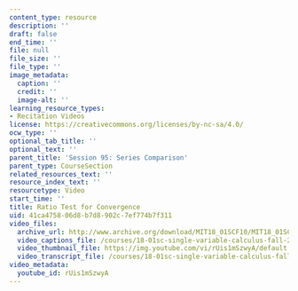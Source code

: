```yaml
---
content_type: resource
description: ''
draft: false
end_time: ''
file: null
file_size: ''
file_type: ''
image_metadata:
  caption: ''
  credit: ''
  image-alt: ''
learning_resource_types:
- Recitation Videos
license: https://creativecommons.org/licenses/by-nc-sa/4.0/
ocw_type: ''
optional_tab_title: ''
optional_text: ''
parent_title: 'Session 95: Series Comparison'
parent_type: CourseSection
related_resources_text: ''
resource_index_text: ''
resourcetype: Video
start_time: ''
title: Ratio Test for Convergence
uid: 41ca4758-06d8-b7d8-902c-7ef774b7f311
video_files:
  archive_url: http://www.archive.org/download/MIT18_01SCF10/MIT18_01SCF10Rec_74_300k.mp4
  video_captions_file: /courses/18-01sc-single-variable-calculus-fall-2010/e99491a564935bee932ef8667392003c_rUis1mSzwyA.vtt
  video_thumbnail_file: https://img.youtube.com/vi/rUis1mSzwyA/default.jpg
  video_transcript_file: /courses/18-01sc-single-variable-calculus-fall-2010/723b8b48454fec14ad13c650609703a5_rUis1mSzwyA.pdf
video_metadata:
  youtube_id: rUis1mSzwyA
---
```

